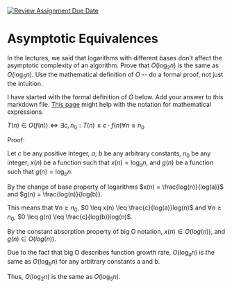 [![Review Assignment Due Date](https://classroom.github.com/assets/deadline-readme-button-24ddc0f5d75046c5622901739e7c5dd533143b0c8e959d652212380cedb1ea36.svg)](https://classroom.github.com/a/fbkbKZ5N)
# Asymptotic Equivalences

In the lectures, we said that logarithms with different bases don't affect the
asymptotic complexity of an algorithm. Prove that $O(\log_{2} n)$ is the same as
$O(\log_{5} n)$. Use the mathematical definition of $O$ -- do a formal proof,
not just the intuition.

I have started with the formal definition of $O$ below. Add your answer to this
markdown file. [This
page](https://docs.github.com/en/get-started/writing-on-github/working-with-advanced-formatting/writing-mathematical-expressions)
might help with the notation for mathematical expressions.

$T(n) \in O(f(n)) \iff \exists c, n_0: T(n) \leq c \cdot f(n) \forall n \geq n_0$

Proof:

Let $c$ be any positive integer, $a$, $b$ be any arbitrary constants, $n_0$ be any integer, $x(n)$ be a function such that $x(n) = \log_{a} n$, and $g(n)$ be a function such that $g(n) = \log_{b} n$.

By the change of base property of logarithms $x(n) = \frac{log(n)}{log(a)}$ and $g(n) = \frac{log(n)}{log(b)}.

This means that $\forall n \geq n_0$, $0 \leq x(n) \leq \frac{c}{log(a)}log(n)$ and $\forall n \geq n_0$, $0 \leq g(n) \leq \frac{c}{log(b)}log(n)$.

By the constant absorption property of big O notation, $x(n) \in O(log(n))$, and $g(n) \in O(log(n))$. 

Due to the fact that big O describes function growth rate, $O(\log_{a} n)$ is the same as $O(\log_{b} n)$ for any arbitrary constants a and b.

Thus, $O(\log_{2} n)$ is the same as $O(\log_{5} n)$.
